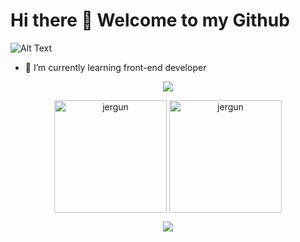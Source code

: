 # Hi there 👋 Welcome to my Github

![Alt Text](https://pa1.narvii.com/6237/b28af289d54aed98472e48c81d67e99ffce73535_hq.gif)

- 🌱 I’m currently learning front-end developer 


<p align="center">
  <a href="https://github-readme-streak-stats.herokuapp.com?user=TanatornZ&theme=gruvbox_duo&date_format=M%20j%5B%2C%20Y%5D&background=2D2A54"><img src="https://github-readme-streak-stats.herokuapp.com?user=TanatornZ&theme=gruvbox_duo&date_format=M%20j%5B%2C%20Y%5D&background=2D2A54"/></a>
</p>

<p align="center">
  <img align="center" height="180" src="https://github-readme-stats.vercel.app/api?username=TanatornZ&theme=shades-of-purple&show_icons=true&locale=en" alt="jergun" />
  <img align="center" height="180" src="https://github-readme-stats.vercel.app/api/top-langs/?username=TanatornZ&langs_count=10&layout=compact&theme=shades-of-purple" alt="jergun" />
</p>

<div align="center">
  <img src="https://capsule-render.vercel.app/api?type=waving&color=gradient&height=60&section=footer"/>
</div>
<!--
**TanatornZ/TanatornZ** is a ✨ _special_ ✨ repository because its `README.md` (this file) appears on your GitHub profile.

Here are some ideas to get you started:

- 🔭 I’m currently working on ...
- 🌱 I’m currently learning ...
- 👯 I’m looking to collaborate on ...
- 🤔 I’m looking for help with ...
- 💬 Ask me about ...
- 📫 How to reach me: ...
- 😄 Pronouns: ...
- ⚡ Fun fact: ...
-->
